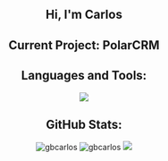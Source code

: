 <h2 align="center">Hi, I'm Carlos</h2>
<h2 align="center">Current Project: PolarCRM</h2>

<h2 align="center">Languages and Tools:</h2>
<p align="center"> 
  <img src="https://skillicons.dev/icons?i=angular,arduino,bash,css,express,firebase,git,github,gitlab,html,js,linux,matlab,mongodb,netlify,nodejs,py,raspberrypi,ros,ts,cpp,cmake,qt,vscode&perline=8">
</p>

<h2 align="center">GitHub Stats:</h2>

<div align="center">
<img src="https://github-readme-stats.vercel.app/api/top-langs?username=gbcarlos&layout=compact&include_all_commits=true&count_private=true&show_icons=true&line_height=20&title_color=7A7ADB&icon_color=2234AE&text_color=D3D3D3&bg_color=0,000000,130F40" alt="gbcarlos" />
<img src="https://github-readme-stats.vercel.app/api?username=gbcarlos&show_icons=true&line_height=20&title_color=7A7ADB&icon_color=2234AE&text_color=D3D3D3&bg_color=0,000000,130F40&include_all_commits=true&count_private=true" alt="gbcarlos" />
<img src="https://github-readme-streak-stats.herokuapp.com/?user=gbcarlos&border=D3D3D3&sideNums=7A7ADB&background=130F40&stroke=6842DB&currStreakNum=7A7ADB&ring=5B3CDD&fire=D3D351&currStreakLabel=D3D3D3&sideLabels=D3D3D3&dates=A3A3A3" />
</div>

